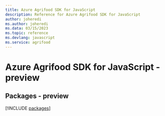 ```yaml
---
title: Azure Agrifood SDK for JavaScript
description: Reference for Azure Agrifood SDK for JavaScript
author: joheredi
ms.author: joheredi
ms.data: 03/15/2023
ms.topic: reference
ms.devlang: javascript
ms.service: agrifood
---
```

# Azure Agrifood SDK for JavaScript - preview
## Packages - preview
[!INCLUDE [packages](agrifood-index.md)]